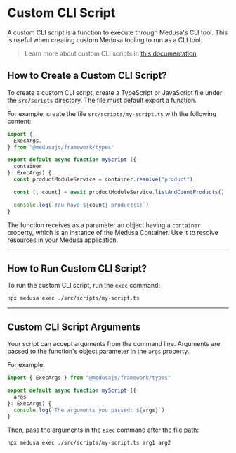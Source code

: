 # Custom CLI Script

A custom CLI script is a function to execute through Medusa's CLI tool. This is useful when creating custom Medusa tooling to run as a CLI tool.

> Learn more about custom CLI scripts in [this documentation](https://docs.medusajs.com/learn/fundamentals/custom-cli-scripts).

## How to Create a Custom CLI Script?

To create a custom CLI script, create a TypeScript or JavaScript file under the `src/scripts` directory. The file must default export a function.

For example, create the file `src/scripts/my-script.ts` with the following content:

```ts title="src/scripts/my-script.ts"
import { 
  ExecArgs,
} from "@medusajs/framework/types"

export default async function myScript ({
  container
}: ExecArgs) {
  const productModuleService = container.resolve("product")

  const [, count] = await productModuleService.listAndCountProducts()

  console.log(`You have ${count} product(s)`)
}
```

The function receives as a parameter an object having a `container` property, which is an instance of the Medusa Container. Use it to resolve resources in your Medusa application.

---

## How to Run Custom CLI Script?

To run the custom CLI script, run the `exec` command:

```bash
npx medusa exec ./src/scripts/my-script.ts
```

---

## Custom CLI Script Arguments

Your script can accept arguments from the command line. Arguments are passed to the function's object parameter in the `args` property.

For example:

```ts
import { ExecArgs } from "@medusajs/framework/types"

export default async function myScript ({
  args
}: ExecArgs) {
  console.log(`The arguments you passed: ${args}`)
}
```

Then, pass the arguments in the `exec` command after the file path:

```bash
npx medusa exec ./src/scripts/my-script.ts arg1 arg2
```